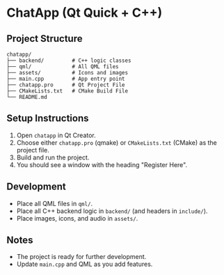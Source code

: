 # ChatApp (Qt Quick + C++)

## Project Structure

```
chatapp/
├── backend/         # C++ logic classes
├── qml/             # All QML files
├── assets/          # Icons and images
├── main.cpp         # App entry point
├── chatapp.pro      # Qt Project File
├── CMakeLists.txt   # CMake Build File
└── README.md
```

## Setup Instructions

1. Open `chatapp` in Qt Creator.
2. Choose either `chatapp.pro` (qmake) or `CMakeLists.txt` (CMake) as the project file.
3. Build and run the project.
4. You should see a window with the heading "Register Here".

## Development
- Place all QML files in `qml/`.
- Place all C++ backend logic in `backend/` (and headers in `include/`).
- Place images, icons, and audio in `assets/`.

## Notes
- The project is ready for further development.
- Update `main.cpp` and QML as you add features.
